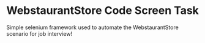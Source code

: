 # WebstaurantStore Code Screen Task
Simple selenium framework used to automate the WebstaurantStore scenario for job interview!
